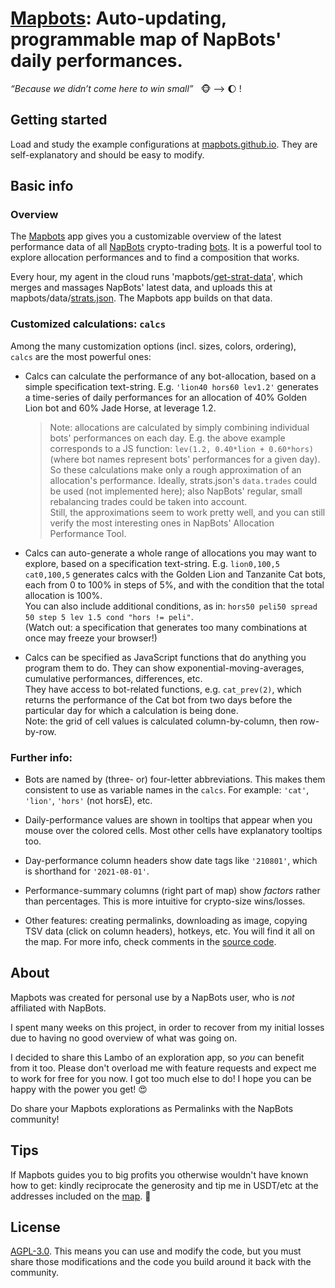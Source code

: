 # [Mapbots](https://mapbots.github.io): Auto-updating, programmable map of NapBots' daily performances.

_“Because we didn’t come here to win small”_
&nbsp; 🐵 –> 🌔 !


## Getting started

Load and study the example configurations at [mapbots.github.io](https://mapbots.github.io).
They are self-explanatory and should be easy to modify.


## Basic info

### Overview

The [Mapbots](https://mapbots.github.io) app gives you a customizable overview
of the latest performance data of all [NapBots](https://napbots.com)
crypto-trading [bots](https://platform.napbots.com/strategies).
It is a powerful tool to explore allocation performances
and to find a composition that works.

Every hour, my agent in the cloud runs
'mapbots/[get-strat-data](https://github.com/mapbots/get-strat-data)',
which merges and massages NapBots' latest data, and uploads this at
mapbots/data/[strats.json](https://raw.githubusercontent.com/mapbots/data/main/strats.json).
The Mapbots app builds on that data.

### Customized calculations: `calcs`

Among the many customization options (incl. sizes, colors, ordering),  
`calcs` are the most powerful ones:
- Calcs can calculate the performance of any bot-allocation, based on a simple
  specification text-string. E.g. `'lion40 hors60 lev1.2'`
  generates a time-series of daily performances for an allocation of
  40% Golden Lion bot and 60% Jade Horse, at leverage 1.2.  
  > Note: allocations are calculated by simply combining individual bots'
  > performances on each day. E.g. the above example corresponds to
  > a JS function: `lev(1.2, 0.40*lion + 0.60*hors)` (where bot names represent
  > bots' performances for a given day).  
  > So these calculations make only a rough approximation of an allocation's
  > performance. Ideally, strats.json's `data.trades` could be used
  > (not implemented here); also NapBots' regular, small rebalancing trades
  > could be taken into account.  
  > Still, the approximations seem to work pretty well, and you can still verify
  > the most interesting ones in NapBots' Allocation Performance Tool.

- Calcs can auto-generate a whole range of allocations you may want to explore,
  based on a specification text-string.
  E.g. `lion0,100,5 cat0,100,5` generates calcs with the Golden Lion and
  Tanzanite Cat bots, each from 0 to 100% in steps of 5%,
  and with the condition that the total allocation is 100%.  
  You can also include additional conditions, as in:
  `hors50 peli50 spread 50 step 5 lev 1.5 cond "hors != peli"`.  
  (Watch out: a specification that generates too many combinations at once
  may freeze your browser!)
- Calcs can be specified as JavaScript functions that do anything you program
  them to do. They can show exponential-moving-averages, cumulative performances,
  differences, etc.  
  They have access to bot-related functions, e.g. `cat_prev(2)`, which returns
  the performance of the Cat bot from two days before the particular day
  for which a calculation is being done.  
  Note: the grid of cell values is calculated column-by-column, then row-by-row.


### Further info:

- Bots are named by (three- or) four-letter abbreviations.
  This makes them consistent to use as variable names in the `calcs`.
  For example: `'cat'`, `'lion'`, `'hors'` (not horsE), etc.
- Daily-performance values are shown in tooltips
  that appear when you mouse over the colored cells.
  Most other cells have explanatory tooltips too.
- Day-performance column headers show date tags like `'210801'`,
  which is shorthand for `'2021-08-01'`.
- Performance-summary columns (right part of map) show _factors_ rather than
  percentages. This is more intuitive for crypto-size wins/losses.

- Other features: creating permalinks, downloading as image, copying TSV data
  (click on column headers), hotkeys, etc. You will find it all on the map.
  For more info, check comments in the [source code](index.html).


## About

Mapbots was created for personal use by a NapBots user,
who is *not* affiliated with NapBots.

I spent many weeks on this project, in order to recover from my
initial losses due to having no good overview of what was going on.

I decided to share this Lambo of an exploration app,
so _you_ can benefit from it too.
Please don't overload me with feature requests and expect me to work for free
for you now. I got too much else to do!
I hope you can be happy with the power you get!
😍

Do share your Mapbots explorations as Permalinks with the NapBots community!


## Tips

If Mapbots guides you to big profits you otherwise wouldn't have known how
to get:
kindly reciprocate the generosity and tip me in USDT/etc at the addresses
included on the [map](https://mapbots.github.io).
🥰


## License

[AGPL-3.0](LICENSE.md).
This means you can use and modify the code, but you must share those
modifications and the code you build around it back with the community.
